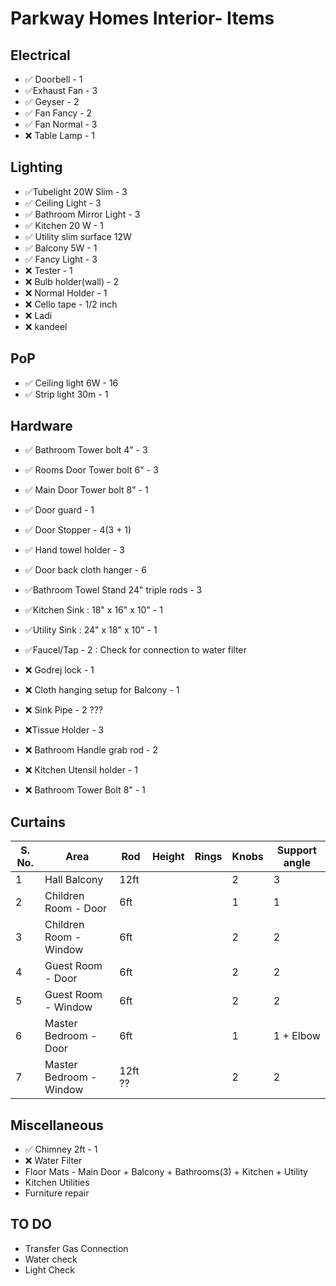 # Parkway Homes Interior- Items

## Electrical

- :white_check_mark: Doorbell - 1
- :white_check_mark:Exhaust Fan - 3
- :white_check_mark: ​Geyser - 2
- :white_check_mark: ​Fan Fancy - 2
- :white_check_mark: ​Fan Normal - 3
- :x: Table Lamp - 1

## Lighting

- :white_check_mark: ​Tubelight 20W Slim - 3
- :white_check_mark: ​Ceiling Light - 3
- :white_check_mark: ​Bathroom Mirror Light - 3
- :white_check_mark: ​Kitchen 20 W - 1
- :white_check_mark: ​Utility slim surface 12W
- :white_check_mark: ​Balcony 5W - 1
- :white_check_mark: Fancy Light - 3
- :x: Tester - 1
- :x: Bulb holder(wall) - 2
- :x: Normal Holder - 1
- :x: Cello tape - 1/2 inch
- :x: Ladi
- :x: kandeel

## PoP

- :white_check_mark: Ceiling light 6W - 16
- :white_check_mark: ​Strip light 30m - 1

## Hardware

- :white_check_mark: Bathroom Tower bolt 4" - 3
- :white_check_mark: ​Rooms Door Tower bolt 6" - 3
- :white_check_mark: ​Main Door Tower bolt 8" - 1
- :white_check_mark: Door guard - 1

- :white_check_mark: ​Door Stopper - 4(3 + 1)
- :white_check_mark: ​Hand towel holder - 3
- :white_check_mark: ​Door back cloth hanger - 6
- :white_check_mark: ​Bathroom Towel Stand 24" triple rods - 3
- :white_check_mark: ​Kitchen Sink : 18" x 16" x 10"  - 1
- :white_check_mark: ​Utility Sink : 24" x 18" x 10"  - 1
- :white_check_mark: ​Faucel/Tap - 2 : Check for connection to water filter
- :x: Godrej lock - 1
- :x: Cloth hanging setup for Balcony - 1
- :x: Sink Pipe - 2 ???
- :x:Tissue Holder - 3
- :x: Bathroom Handle grab rod - 2
- :x: Kitchen Utensil holder - 1
- :x: Bathroom Tower Bolt 8" - 1

## Curtains



| S. No. | Area                    | Rod     | Height | Rings | Knobs | Support angle |
| ------ | ----------------------- | ------- | ------ | ----- | ----- | ------------- |
| 1      | Hall Balcony            | 12ft    |        |       | 2     | 3             |
| 2      | Children Room - Door    | 6ft     |        |       | 1     | 1             |
| 3      | Children Room - Window  | 6ft     |        |       | 2     | 2             |
| 4      | Guest Room - Door       | 6ft     |        |       | 2     | 2             |
| 5      | Guest Room - Window     | 6ft     |        |       | 2     | 2             |
| 6      | Master Bedroom - Door   | 6ft     |        |       | 1     | 1 + Elbow     |
| 7      | Master Bedroom - Window | 12ft ?? |        |       | 2     | 2             |



## Miscellaneous

- :white_check_mark: Chimney 2ft - 1
- :x: Water Filter
- Floor Mats - Main Door + Balcony + Bathrooms(3) + Kitchen + Utility
- Kitchen Utilities
- Furniture repair



## TO DO

- Transfer Gas Connection
- Water check
- Light Check
